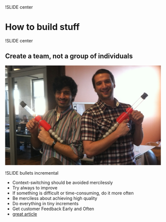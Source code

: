 !SLIDE center
# How to build stuff #


!SLIDE center
## Create a team, not a group of individuals
![team](team.jpg)

!SLIDE bullets incremental
 * Context-switching should be avoided mercilessly
 * Try always to improve
 * If something is difficult or time-consuming, do it more often
 * Be merciless about achieving high quality
 * Do everything in tiny increments
 * Get customer Feedback Early and Often
 * [great article](http://caines.ca/blog/programming/agile-the-good-parts/)